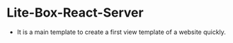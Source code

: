 # Lite-Box-React-Server

-   It is a main template to create a first view template of a website quickly.

